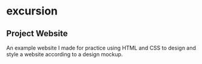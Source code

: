 # excursion
## Project Website

An example website I made for practice using HTML and CSS to design and style a website according to a design mockup.
